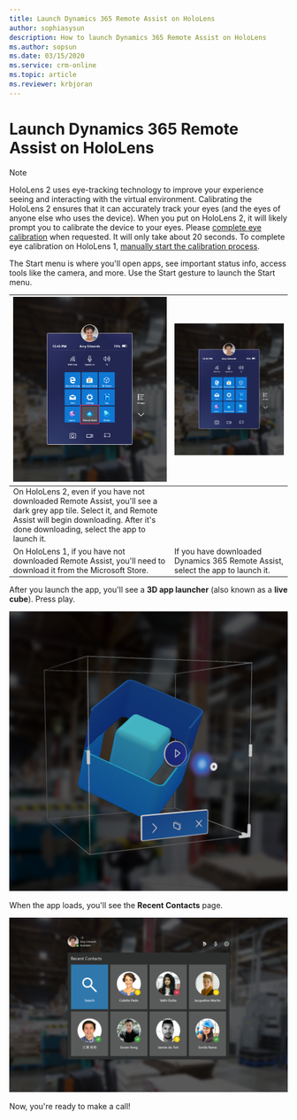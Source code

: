 ```yaml
---
title: Launch Dynamics 365 Remote Assist on HoloLens
author: sophiasysun
description: How to launch Dynamics 365 Remote Assist on HoloLens
ms.author: sopsun
ms.date: 03/15/2020
ms.service: crm-online
ms.topic: article
ms.reviewer: krbjoran
---
```

# Launch Dynamics 365 Remote Assist on HoloLens

>[!Note]
> HoloLens 2 uses eye-tracking technology to improve your experience seeing and interacting with the virtual environment. Calibrating the HoloLens 2 ensures that it can accurately track your eyes (and the eyes of anyone else who uses the device). When you put on HoloLens 2, it will likely prompt you to calibrate the device to your eyes. Please [complete eye calibration]( https://docs.microsoft.com/hololens/hololens-calibration#calibrating-your-hololens-2) when requested. It will only take about 20 seconds. 
> To complete eye calibration on HoloLens 1, [manually start the calibration process]( https://docs.microsoft.com/hololens/hololens-calibration#calibrating-your-hololens-1st-gen). 

The Start menu is where you'll open apps, see important status info, access tools like the camera, and more. Use the Start gesture to launch the Start menu. 

|![TileGrey](media/HL2-02.00-tile-gray.png "TileGrey")| ![Tile](media/HL2-02.01-tile.png "Tile")| 
|--|--|
|On HoloLens 2, even if you have not downloaded Remote Assist, you'll see a dark grey app tile. Select it, and Remote Assist will begin downloading. After it's done downloading, select the app to launch it. 
On HoloLens 1, if you have not downloaded Remote Assist, you'll need to download it from the Microsoft Store.|If you have downloaded Dynamics 365 Remote Assist, select the app to launch it.|


After you launch the app, you'll see a **3D app launcher** (also known as a **live cube**). Press play.

![Screenshot of the HoloLens field of view, showing the live cube or 3D app launcher.](media/HL2-02.02-live-cube.png "LiveCube")

When the app loads, you'll see the **Recent Contacts** page. 

![Screenshot of the HoloLens field of view, showing the recent contacts screen.](media/HL2-01.01-contacts.png "RecentContacts")

Now, you're ready to make a call!
